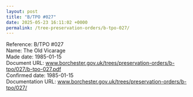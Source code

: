```yaml
---
layout: post
title: "B/TPO #027"
date: 2025-05-23 16:11:02 +0000
permalink: /tree-preservation-orders/b-tpo-027/
---
```


Reference:	B/TPO #027 <br/>
Name: The Old Vicarage<br/>
Made date: 1985-01-15<br/>
Document URL: www.borchester.gov.uk/trees/preservation-orders/b-tpo/027/b-tpo-027.pdf<br/>
Confirmed date: 1985-01-15<br/>
Documentation URL: www.borchester.gov.uk/trees/preservation-orders/b-tpo/027/<br/>
